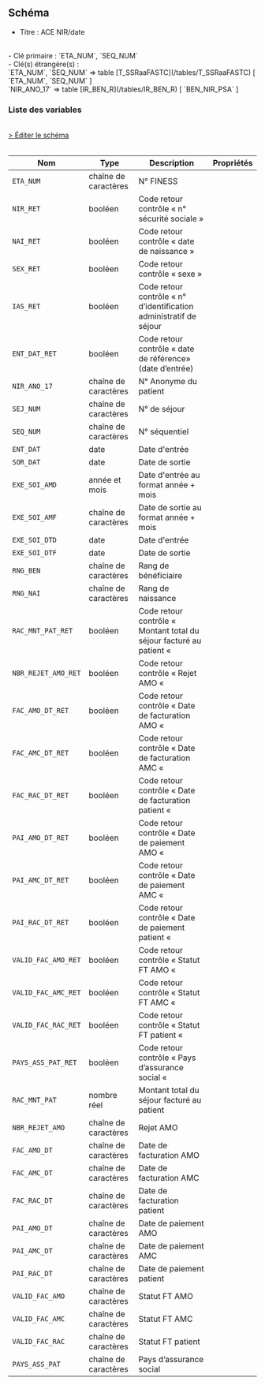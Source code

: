 ## Schéma

- Titre : ACE NIR/date
<br />
- Clé primaire : `ETA_NUM`, `SEQ_NUM`
<br />
- Clé(s) étrangère(s) : <br />
`ETA_NUM`, `SEQ_NUM` => table [T_SSRaaFASTC](/tables/T_SSRaaFASTC) [ `ETA_NUM`, `SEQ_NUM` ]<br />
`NIR_ANO_17` => table [IR_BEN_R](/tables/IR_BEN_R) [ `BEN_NIR_PSA` ]<br />

### Liste des variables
<br />
<div>
    <a href="https://gitlab.com/healthdatahub/schema-snds/edit/master/schemas/PMSI/PMSI%20SSR/T_SSRaaCSTC.json"  
    arget="_blank" rel="noopener noreferrer">> Éditer le schéma</a>
    <OutboundLink />
</div>
<br />

Nom|Type|Description|Propriétés
-|-|-|-
`ETA_NUM`|chaîne de caractères|N° FINESS||
`NIR_RET`|booléen|Code retour contrôle « n° sécurité sociale »||
`NAI_RET`|booléen|Code retour contrôle « date de naissance »||
`SEX_RET`|booléen|Code retour contrôle « sexe »||
`IAS_RET`|booléen|Code retour contrôle « n° d’identification administratif de séjour||
`ENT_DAT_RET`|booléen|Code retour contrôle « date de référence» (date d’entrée)||
`NIR_ANO_17`|chaîne de caractères|N° Anonyme du patient||
`SEJ_NUM`|chaîne de caractères|N° de séjour||
`SEQ_NUM`|chaîne de caractères|N° séquentiel||
`ENT_DAT`|date|Date d&#x27;entrée||
`SOR_DAT`|date|Date de sortie||
`EXE_SOI_AMD`|année et mois|Date d&#x27;entrée au format année + mois||
`EXE_SOI_AMF`|chaîne de caractères|Date de sortie au format année + mois||
`EXE_SOI_DTD`|date|Date d&#x27;entrée||
`EXE_SOI_DTF`|date|Date de sortie||
`RNG_BEN`|chaîne de caractères|Rang de bénéficiaire||
`RNG_NAI`|chaîne de caractères|Rang de naissance||
`RAC_MNT_PAT_RET`|booléen|Code retour contrôle « Montant total du séjour facturé au patient «||
`NBR_REJET_AMO_RET`|booléen|Code retour contrôle « Rejet AMO «||
`FAC_AMO_DT_RET`|booléen|Code retour contrôle « Date de facturation AMO «||
`FAC_AMC_DT_RET`|booléen|Code retour contrôle « Date de facturation AMC «||
`FAC_RAC_DT_RET`|booléen|Code retour contrôle « Date de facturation patient «||
`PAI_AMO_DT_RET`|booléen|Code retour contrôle « Date de paiement AMO «||
`PAI_AMC_DT_RET`|booléen|Code retour contrôle « Date de paiement AMC «||
`PAI_RAC_DT_RET`|booléen|Code retour contrôle « Date de paiement patient «||
`VALID_FAC_AMO_RET`|booléen|Code retour contrôle « Statut FT AMO «||
`VALID_FAC_AMC_RET`|booléen|Code retour contrôle « Statut FT AMC «||
`VALID_FAC_RAC_RET`|booléen|Code retour contrôle « Statut FT patient «||
`PAYS_ASS_PAT_RET`|booléen|Code retour contrôle « Pays d’assurance social «||
`RAC_MNT_PAT`|nombre réel|Montant total du séjour facturé au patient||
`NBR_REJET_AMO`|chaîne de caractères|Rejet AMO||
`FAC_AMO_DT`|chaîne de caractères|Date de facturation AMO||
`FAC_AMC_DT`|chaîne de caractères|Date de facturation AMC||
`FAC_RAC_DT`|chaîne de caractères|Date de facturation patient||
`PAI_AMO_DT`|chaîne de caractères|Date de paiement AMO||
`PAI_AMC_DT`|chaîne de caractères|Date de paiement AMC||
`PAI_RAC_DT`|chaîne de caractères|Date de paiement patient||
`VALID_FAC_AMO`|chaîne de caractères|Statut FT AMO||
`VALID_FAC_AMC`|chaîne de caractères|Statut FT AMC||
`VALID_FAC_RAC`|chaîne de caractères|Statut FT patient||
`PAYS_ASS_PAT`|chaîne de caractères|Pays d’assurance social||

